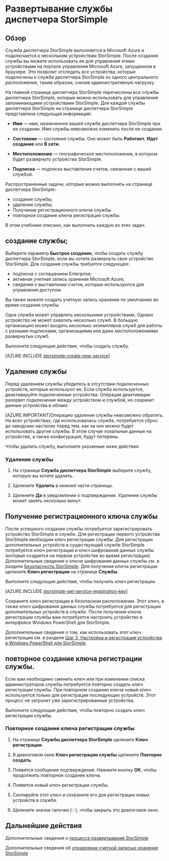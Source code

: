 <properties 
   pageTitle="Развертывание службы диспетчера StorSimple"
   description="Сведения о создании и удалении службы диспетчера StorSimple на портале управления, а также об управлении ключом регистрации службы."
   services="storsimple"
   documentationCenter=""
   authors="SharS"
   manager="carolz"
   editor="tysonn" />
<tags 
   ms.service="storsimple"
   ms.devlang="na"
   ms.topic="article"
   ms.tgt_pltfrm="na"
   ms.workload="na"
   ms.date="06/12/2015"
   ms.author="v-sharos" />

# Развертывание службы диспетчера StorSimple

## Обзор

Служба диспетчера StorSimple выполняется в Microsoft Azure и подключается к нескольким устройствам StorSimple. После создания службы вы можете использовать ее для управления этими устройствами на портале управления Microsoft Azure, запущенном в браузере. Это позволит отследить все устройства, которые подключены к службе диспетчера StorSimple из одного центрального расположения, таким образом, снизив административную нагрузку.

На главной странице диспетчера StorSimple перечислены все службы диспетчера StorSimple, которые можно использовать для управления запоминающими устройствами StorSimple. Для каждой службы диспетчера StorSimple на странице диспетчера StorSimple представлена следующая информация:

- **Имя** — имя, назначенное вашей службе диспетчера StorSimple при ее создании. Имя службы невозможно изменить после ее создания.

- **Состояние** — состояние службы. Оно может быть **Работает**, **Идет создание** или **В сети**.

- **Местоположение** — географическое местоположение, в котором будет развернуто устройство StorSimple.

- **Подписка** — подписка выставления счетов, связанная с вашей службой.

Распространенные задачи, которые можно выполнить на странице диспетчера StorSimple:

- создание службы;
- удаление службы;
- Получение регистрационного ключа службы
- повторное создание ключа регистрации службы.

В этом учебнике описано, как выполнить каждую из этих задач.

## создание службы;

Выберите параметр **Быстрое создание**, чтобы создать службу диспетчера StorSimple, если вы хотите развернуть свое устройство StorSimple. Для создания службы требуется следующее:

- подписка с соглашением Enterprise;
- активная учетная запись хранения Microsoft Azure;
- сведения о выставлении счетов, которые используются для управления доступом.

Вы также можете создать учетную запись хранения по умолчанию во время создания службы.

Одна служба может управлять несколькими устройствами. Однако устройство не может охватить несколько служб. В большую организацию может входить несколько экземпляров служб для работы с разными подписками, организациями или даже местоположениями развернутых служб.

Выполните следующие действия, чтобы создать службу.

[AZURE.INCLUDE [storsimple-create-new-service](../../includes/storsimple-create-new-service.md)]

## Удаление службы

Перед удалением службы убедитесь в отсутствии подключенных устройств, которые используют ее. Если служба используется, деактивируйте подключенные устройства. Операция деактивации разорвет подключение между устройством и службой, но сохранит данные устройства в облаке.

[AZURE.IMPORTANT]Операцию удаления службы невозможно обратить. На всех устройствах, где использовалась служба, потребуется сброс до заводских настроек перед тем, как на них можно будет использовать другие службы. В этом случае локальные данные на устройстве, а также конфигурация, будут потеряны.

Чтобы удалить службу, выполните указанные ниже действия.

### Удаление службы

1. На странице **Служба диспетчера StorSimple** выберите службу, которую вы хотите удалить.

1. Щелкните **Удалить** в нижней части страницы.

1. Щелкните **Да** в уведомлении о подтверждении. Удаление службы может занять несколько минут.

## Получение регистрационного ключа службы

После успешного создания службы потребуется зарегистрировать устройство StorSimple в службе. Для регистрации первого устройства StorSimple необходим ключ регистрации службы. Для регистрации дополнительных устройств в существующей службе StorSimple потребуется ключ регистрации и ключ шифрования данных службы (который создается на первом устройстве во время регистрации). Дополнительные сведения о ключе шифрования данных службы см. в разделе [Безопасность StorSimple](storsimple-security.md). Для получения ключа регистрации щелкните **Ключ регистрации** на странице **Службы**.

Выполните следующие действия, чтобы получить ключ регистрации.

[AZURE.INCLUDE [storsimple-get-service-registration-key](../../includes/storsimple-get-service-registration-key.md)]

Сохраните ключ регистрации в безопасном расположении. Этот ключ, а также ключ шифрования данных службы потребуется для регистрации дополнительных устройств в службе. После получения ключа регистрации службы вам потребуется настроить устройство в интерфейсе Windows PowerShell для StorSimple.

Дополнительные сведения о том, как использовать этот ключ регистрации см. в разделе [Шаг 3. Настройка и регистрация устройства в Windows PowerShell для StorSimple](storsimple-deployment-walkthrough.md/#step-2:-configure-and-register-the-device-through-windows-powershell-for-storsimple).

## повторное создание ключа регистрации службы.

Если вам необходимо сменить ключ или при изменении списка администраторов службы потребуется повторно создать ключ регистрации службы. При повторном создании ключа новый ключ используется только для регистрации последующих устройств. Этот процесс не затронет уже зарегистрированные устройства.

Выполните следующие действия, чтобы повторно создать ключ регистрации службы.

### Повторное создание ключа регистрации службы

1. На странице **Службы диспетчера StorSimple** щелкните **Ключ регистрации**.

1. В диалоговом окне **Ключ регистрации службы** щелкните **Повторно создать**.

1. Появится сообщение подтверждения. Нажмите кнопку **ОК**, чтобы продолжить повторное создание ключа.

1. Появится новый ключ регистрации службы.

1. Скопируйте этот ключ и сохраните его для регистрации новых устройств в службе.

1. Щелкните значок галочки (![значок с изображением флажка](./media/storsimple-manage-service/HCS_CheckIcon.png)), чтобы закрыть это диалоговое окно.


## Дальнейшие действия

Дополнительные сведения о [процессе развертывания StorSimple](storsimple-deployment-walkthrough.md)

Дополнительные сведения об [управлении учетной записью хранения StorSimple](../storsimple-manage-storage-account.md)

 

<!---HONumber=July15_HO2-->